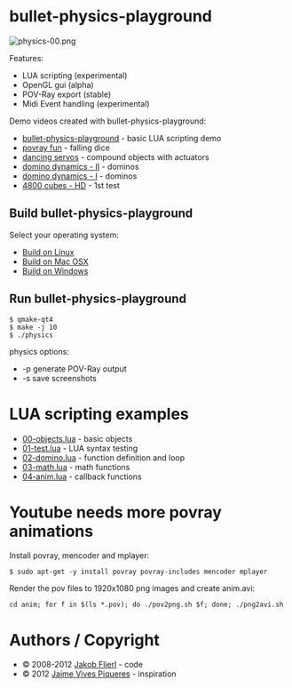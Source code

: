 # bullet-physics-playground

![physics-00.png](https://github.com/koppi/bullet-physics-playground/raw/master/demo/02-domino.png)

Features:

* LUA scripting (experimental)
* OpenGL gui (alpha)
* POV-Ray export (stable)
* Midi Event handling (experimental)

Demo videos created with bullet-physics-playground:

* [bullet-physics-playground](http://www.youtube.com/watch?v=19OirI8yjLc) - basic LUA scripting demo
* [povray fun](http://www.youtube.com/watch?v=3DLevGGYDAQ) - falling dice
* [dancing servos](http://www.youtube.com/watch?v=YBQGqMRh3c8) - compound objects with actuators
* [domino dynamics - II](http://www.youtube.com/watch?v=0QQYXvnrU1U) - dominos
* [domino dynamics - I](http://www.youtube.com/watch?v=3Q0V185vVnE) - dominos
* [4800 cubes - HD](http://www.youtube.com/watch?v=6r_kCF1TRAk) - 1st test

## Build bullet-physics-playground

Select your operating system:

 * [Build on Linux](https://github.com/koppi/bullet-physics-playground/wiki/Build-on-Linux)
 * [Build on Mac OSX](https://github.com/koppi/bullet-physics-playground/wiki/Build-on-Mac-OSX)
 * [Build on Windows](https://github.com/koppi/bullet-physics-playground/wiki/Build-on-Windows)

## Run bullet-physics-playground

```
$ qmake-qt4
$ make -j 10
$ ./physics 
```

physics options:

* -p generate POV-Ray output
* -s save screenshots

# LUA scripting examples

* [00-objects.lua](https://github.com/koppi/bullet-physics-playground/blob/master/demo/00-objects.lua) - basic objects
* [01-test.lua](https://github.com/koppi/bullet-physics-playground/blob/master/demo/01-test.lua) - LUA syntax testing
* [02-domino.lua](https://github.com/koppi/bullet-physics-playground/blob/master/demo/02-domino.lua) - function definition and loop
* [03-math.lua](https://github.com/koppi/bullet-physics-playground/blob/master/demo/03-math.lua) - math functions
* [04-anim.lua](https://github.com/koppi/bullet-physics-playground/blob/master/demo/04-anim.lua) - callback functions

# Youtube needs more povray animations

Install povray, mencoder and mplayer:

```
$ sudo apt-get -y install povray povray-includes mencoder mplayer
```

Render the pov files to 1920x1080 png images and create anim.avi:

```
cd anim; for f in $(ls *.pov); do ./pov2png.sh $f; done; ./png2avi.sh
```

# Authors / Copyright

* © 2008-2012 [Jakob Flierl](https://github.com/koppi) - code
* © 2012 [Jaime Vives Piqueres](http://ignorancia.org/) - inspiration
